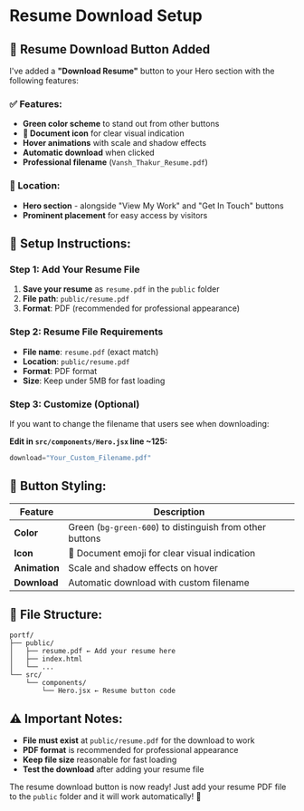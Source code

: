 # Resume Download Setup

## 📄 **Resume Download Button Added**

I've added a **"Download Resume"** button to your Hero section with the following features:

### **✅ Features:**
- **Green color scheme** to stand out from other buttons
- **📄 Document icon** for clear visual indication
- **Hover animations** with scale and shadow effects
- **Automatic download** when clicked
- **Professional filename** (`Vansh_Thakur_Resume.pdf`)

### **📍 Location:**
- **Hero section** - alongside "View My Work" and "Get In Touch" buttons
- **Prominent placement** for easy access by visitors

## 🚀 **Setup Instructions:**

### **Step 1: Add Your Resume File**
1. **Save your resume** as `resume.pdf` in the `public` folder
2. **File path**: `public/resume.pdf`
3. **Format**: PDF (recommended for professional appearance)

### **Step 2: Resume File Requirements**
- **File name**: `resume.pdf` (exact match)
- **Location**: `public/resume.pdf`
- **Format**: PDF format
- **Size**: Keep under 5MB for fast loading

### **Step 3: Customize (Optional)**
If you want to change the filename that users see when downloading:

**Edit in `src/components/Hero.jsx` line ~125:**
```javascript
download="Your_Custom_Filename.pdf"
```

## 🎨 **Button Styling:**

| Feature | Description |
|---------|-------------|
| **Color** | Green (`bg-green-600`) to distinguish from other buttons |
| **Icon** | 📄 Document emoji for clear visual indication |
| **Animation** | Scale and shadow effects on hover |
| **Download** | Automatic download with custom filename |

## 📁 **File Structure:**
```
portf/
├── public/
│   ├── resume.pdf ← Add your resume here
│   ├── index.html
│   └── ...
└── src/
    └── components/
        └── Hero.jsx ← Resume button code
```

## ⚠️ **Important Notes:**
- **File must exist** at `public/resume.pdf` for the download to work
- **PDF format** is recommended for professional appearance
- **Keep file size** reasonable for fast loading
- **Test the download** after adding your resume file

The resume download button is now ready! Just add your resume PDF file to the `public` folder and it will work automatically! 🚀 